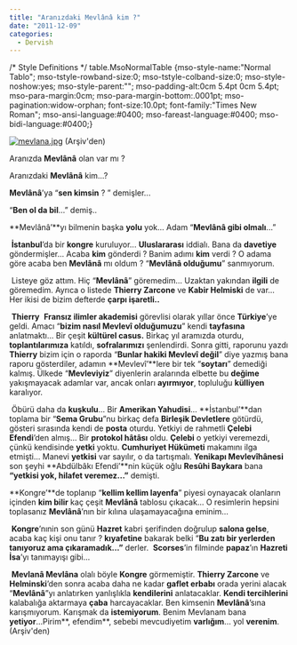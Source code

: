 ```yaml
---
title: "Aranızdaki Mevlânâ kim ?"
date: "2011-12-09"
categories: 
  - Dervish
---
```


/\* Style Definitions \*/ table.MsoNormalTable {mso-style-name:"Normal Tablo"; mso-tstyle-rowband-size:0; mso-tstyle-colband-size:0; mso-style-noshow:yes; mso-style-parent:""; mso-padding-alt:0cm 5.4pt 0cm 5.4pt; mso-para-margin:0cm; mso-para-margin-bottom:.0001pt; mso-pagination:widow-orphan; font-size:10.0pt; font-family:"Times New Roman"; mso-ansi-language:#0400; mso-fareast-language:#0400; mso-bidi-language:#0400;}

[![mevlana.jpg](/uploads/2011/12/mevlana.jpg)](/uploads/2011/12/mevlana.jpg "mevlana.jpg") (Arşiv'den)

Aranızda **Mevlânâ** olan var mı ?

Aranızdaki **Mevlânâ** kim...?

**Mevlânâ**’ya “**sen kimsin** ? ” demişler...

“**Ben ol da bil**...” demiş..

**Mevlânâ’**yı bilmenin başka **yolu** yok... Adam “**Mevlânâ gibi olmalı**...”

 **İstanbul**’da bir **kongre** kuruluyor... **Uluslararası** iddialı. Bana da **davetiye** göndermişler... Acaba **kim** gönderdi ? Banim adımı **kim** verdi ? O adama göre acaba ben **Mevlânâ** mı oldum ? “**Mevlânâ olduğumu**” sanmıyorum.

 Listeye göz attım. Hiç “**Mevlânâ**” göremedim... Uzaktan yakından **ilgili** de göremedim. Ayrıca o listede **Thierry Zarcone** ve **Kabir Helmiski** de var... Her ikisi de bizim defterde **çarpı işaretli..**

 **Thierry**  **Fransız ilimler akademisi** görevlisi olarak yıllar önce **Türkiye**’ye geldi. Amacı “**bizim nasıl Mevlevî olduğumuzu**” kendi **tayfasına** anlatmaktı... Bir çeşit **kültürel casus.** Birkaç yıl aramızda oturdu, **toplantılarımıza** katıldı, **sofralarımızı** şenlendirdi. Sonra gitti, raporunu yazdı **Thierry** bizim için o raporda “**Bunlar hakiki Mevlevî değil**” diye yazmış bana raporu gösterdiler, adamın **Mevlevî’**lere bir tek “**soytarı**” demediği kalmış. Ülkede “**Mevleviyiz**” diyenlerin aralarında elbette bu **değime** yakışmayacak adamlar var, ancak onları **ayırmıyor**, topluluğu **külliyen** karalıyor.

 Öbürü daha da **kuşkulu**... Bir **Amerikan Yahudisi**... **İstanbul’**dan toplama bir “**Sema Grubu**”nu birkaç defa **Birleşik Devletlere** götürdü, gösteri sırasında kendi de **posta** oturdu. Yetkiyi de rahmetli **Çelebi Efendi**’den almış... Bir **protokol hâtâsı** oldu. **Çelebi** o yetkiyi veremezdi, çünkü kendisinde **yetki** yoktu. **Cumhuriyet Hükümeti** makamını ilga etmişti... Manevi **yetkisi** var sayılır, o da tartışmalı. **Yenikapı Mevlevîhânesi** son şeyhi **Abdülbâkı Efendi’**nin küçük oğlu **Resûhi Baykara** bana **“yetkisi yok, hilafet veremez...”** demişti.      

**Kongre’**de toplanıp “**kellim kellim layenfa**” piyesi oynayacak olanların içinden **kim bilir** kaç çeşit **Mevlânâ** tablosu çıkacak... O resimlerin hepsini toplasanız **Mevlânâ**’nın bir kılına ulaşamayacağına eminim...

 **Kongre**’nınin son günü **Hazret** kabri şerifinden doğrulup **salona gelse**, acaba kaç kişi onu tanır ? **kıyafetine** bakarak belki “**Bu zatı bir yerlerden tanıyoruz ama çıkaramadık...”** derler.  **Scorses**’in filminde **papaz**’ın **Hazreti İsa**’yı tanımayışı gibi...

 **Mevlanâ Mevlâna** olalı böyle **Kongre** görmemiştir. **Thierry Zarcone** ve **Helminski**’den sonra acaba daha ne kadar **gaflet erbabı** orada yerini alacak “**Mevlânâ**”yı anlatırken yanlışlıkla **kendilerini** anlatacaklar. **Kendi tercihlerini** kalabalığa aktarmaya **çaba** harcayacaklar. Ben kimsenin **Mevlânâ**’sına karışmıyorum. Karışmak da **istemiyorum**. Benim Mevlanam bana **yetiyor**...Pirim**, efendim**, sebebi mevcudiyetim **varlığım**... yol **verenim**. (Arşiv'den)

